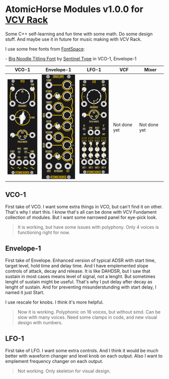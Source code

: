 # AtomicHorse Modules v1.0.0 for [VCV Rack](https://github.com/VCVRack/)

Some C++ self-learning and fun time with some math. Do some design stuff. And maybe use it in future for music making with VCV Rack.

I use some free fonts from [FontSpace](https://www.fontspace.com/commercial-fonts):

\- [Big Noodle Titling Font](https://www.fontspace.com/big-noodle-titling-font-f35093) by [Sentinel Type](https://www.fontspace.com/sentinel-type) in VCO-1, Envelope-1

VCO-1 | Envelope-1 | LFO-1 | VCF | Mixer
|---|---|---|---|---|
| ![VCO-1](/pics/vco-1.png "Third version of visual design") | ![Envelope-1](/pics/envelope-1.png "Third version of visual design") | ![LFO-1](/pics/lfo-1.png "Second version of visual design") | Not done yet | Not done yet |

## VCO-1

First take of VCO. I want some extra things in VCO, but can't find it on other. That's why I start this. I know that's all can be done with VCV Fundament collection of modules. But I want some narrowed panel for eye-pick look.

> It is working, but have some issues with polyphony. Only 4 voices is functioning right for now.

## Envelope-1

First take of Envelope. Enhanced version of typical ADSR with start time, target level, hold time and delay time. And I have emplemented slope controls of attack, decay and release. It is like DAHDSR, but I saw that sustain in most cases means level of signal, not a lenght. But sometimes lenght of sustain might be useful. That's why I put delay after decay as lenght of sustain. And for preventing misunderstunding with start delay, I named it just Start. 

I use rescale for knobs. I think it's more helpful. 

> Now it is working. Polyphonic on 16 voices, but without simd. Can be slow with many voices. Need some clamps in code, and new visual design with numbers.

## LFO-1

First take of LFO. I want some extra controls. And I think it would be much better with waveform changer and level knob on each output. Also I want to emplement frequency changer on each output.

> Not working. Only skeleton for visual design.  


